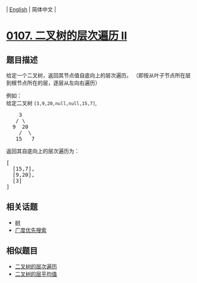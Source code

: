 
| [English](README_EN.md) | 简体中文 |

# [0107. 二叉树的层次遍历 II](https://leetcode-cn.com/problems/binary-tree-level-order-traversal-ii/)

## 题目描述

<p>给定一个二叉树，返回其节点值自底向上的层次遍历。 （即按从叶子节点所在层到根节点所在的层，逐层从左向右遍历）</p>

<p>例如：<br>
给定二叉树 <code>[3,9,20,null,null,15,7]</code>,</p>

<pre>    3
   / \
  9  20
    /  \
   15   7
</pre>

<p>返回其自底向上的层次遍历为：</p>

<pre>[
  [15,7],
  [9,20],
  [3]
]
</pre>


## 相关话题

- [树](https://leetcode-cn.com/tag/tree)
- [广度优先搜索](https://leetcode-cn.com/tag/breadth-first-search)

## 相似题目

- [二叉树的层次遍历](../binary-tree-level-order-traversal/README.md)
- [二叉树的层平均值](../average-of-levels-in-binary-tree/README.md)

